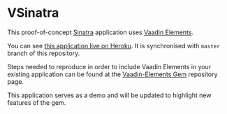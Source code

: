 # VSinatra
This proof-of-concept [Sinatra](http://www.sinatrarb.com) application uses [Vaadin Elements](http://vaadin.com/elements).

You can see [this application live on Heroku](http://sinatra-elements.herokuapp.com/). It is synchronised with `master` branch of this repository.

Steps needed to reproduce in order to include Vaadin Elements in your existing application can be found at the [Vaadin-Elements Gem](http://www.github.com/vaadin-miki/vaadin-elements) repository page.

This application serves as a demo and will be updated to highlight new features of the gem.

 